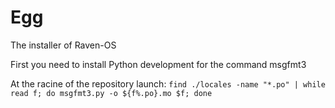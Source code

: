 # Egg

The installer of Raven-OS

First you need to install Python development for the command msgfmt3

At the racine of the repository launch:
``` find ./locales -name "*.po" | while read f; do msgfmt3.py -o ${f%.po}.mo $f; done ``` 